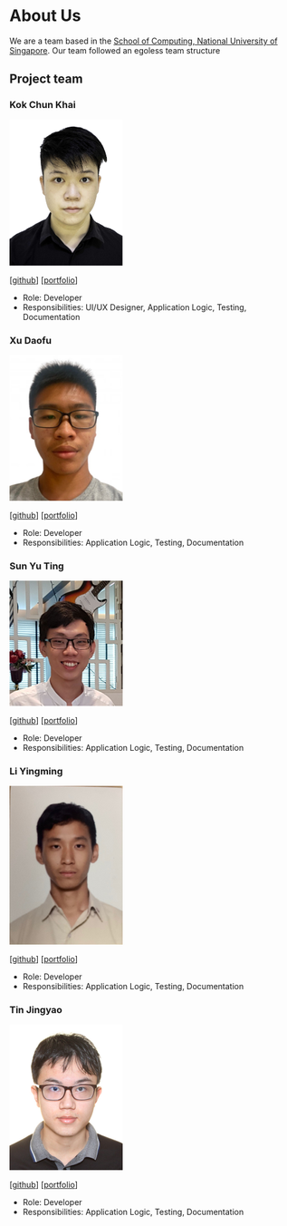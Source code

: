 # About Us

We are a team based in the [School of Computing, National University of Singapore](http://www.comp.nus.edu.sg).
Our team followed an egoless team structure

## Project team

### Kok Chun Khai

<img src="images/avock.png" width="200px">

[[github](http://github.com/avock)]
[[portfolio](team/avock.md)]

* Role: Developer
* Responsibilities: UI/UX Designer, Application Logic, Testing, Documentation

### Xu Daofu

<img src="images/therealdaofu.png" width="200px">

[[github](https://github.com/therealdaofu)]
[[portfolio](team/therealdaofu.md)]

* Role: Developer
* Responsibilities: Application Logic, Testing, Documentation

### Sun Yu Ting

<img src="images/effixion.png" width="200px">


[[github](http://github.com/effixion)]
[[portfolio](team/effixion.md)]

* Role: Developer
* Responsibilities: Application Logic, Testing, Documentation

### Li Yingming

<img src="images/yingming23.png" width="200px">

[[github](http://github.com/Yingming23)]
[[portfolio](team/yingming23.md)]

* Role: Developer
* Responsibilities: Application Logic, Testing, Documentation

### Tin Jingyao

<img src="images/tin-jy.png" width="200px">

[[github](http://github.com/tin-jy)]
[[portfolio](team/tin-jy.md)]

* Role: Developer
* Responsibilities: Application Logic, Testing, Documentation
